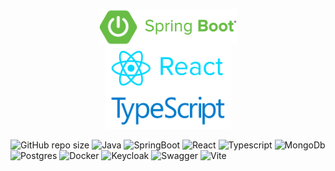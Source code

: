 <p align="center">
    <img src="assets/springboot.png" alt="spring boot" width="220">  
</p>
<p align="center" style="margin-top: -17px">
    <img src="assets/react-typescript.png" alt="spring boot" width="200">  
</p>

![GitHub repo size](https://img.shields.io/github/repo-size/hikmetkutuk/shopping-cart?color=inactive&logo=github&style=for-the-badge)
![Java](https://img.shields.io/static/v1?&logo=openjdk&label=java&message=17&color=f29111&style=for-the-badge)
![SpringBoot](https://img.shields.io/static/v1?&logo=springboot&label=spring%20boot&message=3.3.2&color=6db33f&style=for-the-badge)
![React](https://img.shields.io/static/v1?&logo=react&label=react&message=18.3.1&color=5ac8e5&style=for-the-badge)
![Typescript](https://img.shields.io/static/v1?&logo=typescript&label=typescript&message=5.5.3&color=336791&style=for-the-badge)
![MongoDb](https://img.shields.io/static/v1?&logo=mongodb&label=mongodb&message=7.0.4&color=47ec64&style=for-the-badge)
![Postgres](https://img.shields.io/static/v1?&logo=postgresql&label=postgre%20sql&message=15.5&color=336791&style=for-the-badge)
![Docker](https://img.shields.io/static/v1?&logo=docker&label=docker&message=26.0.0&color=086dd7&style=for-the-badge)
![Keycloak](https://img.shields.io/static/v1?&logo=&label=keycloak&message=24.0.1&color=00b8e3&style=for-the-badge)
![Swagger](https://img.shields.io/static/v1?&logo=swagger&label=swagger&message=3.0.1&color=44cc11&style=for-the-badge)
![Vite](https://img.shields.io/static/v1?&logo=vite&label=vite&message=5.4.1&color=646cff&style=for-the-badge)